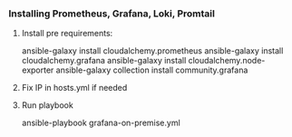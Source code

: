 ### Installing Prometheus, Grafana, Loki, Promtail
1. Install pre requirements:

    ansible-galaxy install cloudalchemy.prometheus
    ansible-galaxy install cloudalchemy.grafana
    ansible-galaxy install cloudalchemy.node-exporter
    ansible-galaxy collection install community.grafana

2. Fix IP in hosts.yml if needed

3. Run playbook

    ansible-playbook grafana-on-premise.yml
